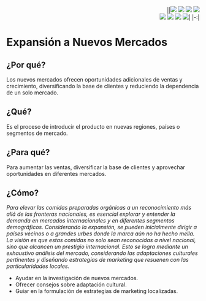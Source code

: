 <div align=right>

||[![](https://img.shields.io/badge/-Inicio-FFF?style=flat&logo=Emlakjet&logoColor=black)](/README.md) [![](https://img.shields.io/badge/-Introducción-FFF?style=flat&logo=abbrobotstudio&logoColor=black)](/documentos/intro.md) [![](https://img.shields.io/badge/-Modelos_de_lenguaje-FFF?style=flat&logo=LiveChat&logoColor=black)](/documentos/LLMs.md) [![](https://img.shields.io/badge/-Panorámica-FFF?style=flat&logo=openstreetmap&logoColor=black)](/documentos/panoramica.md)<br>  [![](https://img.shields.io/badge/-Prompts-FFF?style=flat&logo=Proton&logoColor=black)](/documentos/prompts/README.md) [![](https://img.shields.io/badge/-Ing,_de_prompts-FFF?style=flat&logo=googleearthengine&logoColor=black)](/documentos/ingenieriaDePrompts/README.md) [![](https://img.shields.io/badge/-Patrones-FFF?style=flat&logo=textpattern&logoColor=black)](/documentos/ingenieriaDePrompts/patrones/README.md) [![](https://img.shields.io/badge/-Casos_de_uso-FFF?style=flat&logo=gitbook&logoColor=black)](/documentos/casosDeUso/README.md)|
|-:|

</div>

# Expansión a Nuevos Mercados

## ¿Por qué?

Los nuevos mercados ofrecen oportunidades adicionales de ventas y crecimiento, diversificando la base de clientes y reduciendo la dependencia de un solo mercado.

## ¿Qué?

Es el proceso de introducir el producto en nuevas regiones, países o segmentos de mercado.

## ¿Para qué?

Para aumentar las ventas, diversificar la base de clientes y aprovechar oportunidades en diferentes mercados.

## ¿Cómo?

*Para elevar las comidas preparadas orgánicas a un reconocimiento más allá de las fronteras nacionales, es esencial explorar y entender la demanda en mercados internacionales y en diferentes segmentos demográficos. Considerando la expansión, se pueden inicialmente dirigir a países vecinos o a grandes urbes donde la marca aún no ha hecho mella. La visión es que estas comidas no solo sean reconocidas a nivel nacional, sino que alcancen un prestigio internacional. Esto se logra mediante un exhaustivo análisis del mercado, considerando las adaptaciones culturales pertinentes y diseñando estrategias de marketing que resuenen con las particularidades locales.*

- Ayudar en la investigación de nuevos mercados.
- Ofrecer consejos sobre adaptación cultural.
- Guiar en la formulación de estrategias de marketing localizadas.
